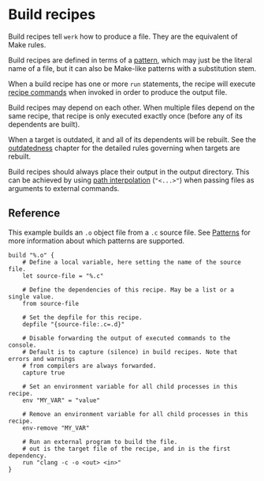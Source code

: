 # Build recipes

Build recipes tell `werk` how to produce a file. They are the equivalent of Make
rules.

Build recipes are defined in terms of a [pattern](./language/patterns.md), which
may just be the literal name of a file, but it can also be Make-like patterns
with a substitution stem.

When a build recipe has one or more `run` statements, the recipe will execute
[recipe commands](./language/recipe_commands.md) when invoked in order to
produce the output file.

Build recipes may depend on each other. When multiple files depend on the same
recipe, that recipe is only executed exactly once (before any of its dependents
are built).

When a target is outdated, it and all of its dependents will be rebuilt. See the
[outdatedness](./outdatedness.md) chapter for the detailed rules governing when
targets are rebuilt.

Build recipes should always place their output in the output directory. This can
be achieved by using [path interpolation](./language/strings.md#paths)
(`"<...>"`) when passing files as arguments to external commands.

## Reference

This example builds an `.o` object file from a `.c` source file. See
[Patterns](./language/patterns.md) for more information about which patterns are
supported.

```werk
build "%.o" {
    # Define a local variable, here setting the name of the source file.
    let source-file = "%.c"

    # Define the dependencies of this recipe. May be a list or a single value.
    from source-file

    # Set the depfile for this recipe.
    depfile "{source-file:.c=.d}"

    # Disable forwarding the output of executed commands to the console.
    # Default is to capture (silence) in build recipes. Note that errors and warnings
    # from compilers are always forwarded.
    capture true

    # Set an environment variable for all child processes in this recipe.
    env "MY_VAR" = "value"

    # Remove an environment variable for all child processes in this recipe.
    env-remove "MY_VAR"

    # Run an external program to build the file.
    # out is the target file of the recipe, and in is the first dependency.
    run "clang -c -o <out> <in>"
}
```
